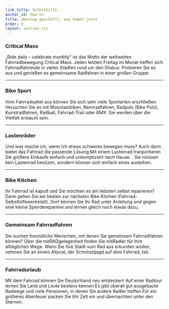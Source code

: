 ```yaml
---
link_title: Selbsthilfe
anchor_id: how-to
title: Umstieg geschafft, was kommt jetzt
order: 6
layout: section_six
---
```


### Critical Mass
„Ride daily – celebrate monthly“ ist das Motto der weltweiten Fahrradbewegung Critical Mass. Jeden letzten Freitag im Monat treffen sich Fahrradfahrende in vielen Städten rund um den Globus. Probieren Sie es aus und genießen es  gemeinsame Radfahren in einer großen Gruppe.

***

### Bike Sport
Vom Fahrradsattel aus können Sie sich sehr viele Sportarten erschließen.  Versuchen Sie es mit Mountainbiken, Rennradfahren, Radpolo (Bike Polo), Kunstradfahren, Radball, Fahrrad-Trail oder BMX. Sie werden über die Vielfalt erstaunt sein.

***

### Lastenräder
Und was mache ich, wenn ich etwas schweres bewegen muss? Auch dann bietet das Fahrrad die passende Lösung:Mit einem Lastenrad tranportieren Sie  größere Einkaufe einfach und unkompliziert nach Hause. . Sie müssen kein Lastenrad besitzen, sondern können sich einfach eines ausleihen.

***

### Bike Kitchen
Ihr Fahrrad ist kaputt und Sie möchten es am liebsten selbst reparieren? Dann gehen Sie am besten zur nächsten Bike Kitchen (Fahrrad-Selbsthilfewerkstatt). Dort können Sie Ihr Rad unter Anleitung und gegen eine kleine Spenderepariere und lernen gleich noch etwas dazu. 

***

### Gemeinsam Fahrradfahren
Sie suchen freundliche Menschen, mit denen Sie gemeinsam Fahrradfahren können? Über die mitRADgelegenheit finden Sie mitRadler für Ihre alltäglichen Wege. Wenn Sie Ihre Stadt  vom Rad aus erkunden wollen, nehmen Sie an einem Allycat, der Schnitzeljagd auf dem Fahrrad, teil. 

***

### Fahrradurlaub
Mit dem Fahrrad können Sie Deutschland neu entdecken! Auf einer Radtour lernen Sie Land und Leute bestens kennen:Es gibt überall gut ausgebaute Radwege und viele Pensionen, in denen Sie andere Radler treffen.Für ein größeres Abenteuer  packen Sie Iihr Zelt ein und übernachten unter den Sternen.
